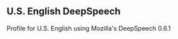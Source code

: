 U.S. English DeepSpeech
-----------------------

Profile for U.S. English using Mozilla's DeepSpeech 0.6.1
